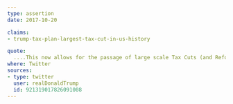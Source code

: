 ```yaml
---
type: assertion
date: 2017-10-20

claims:
- trump-tax-plan-largest-tax-cut-in-us-history

quote:
  ....This now allows for the passage of large scale Tax Cuts (and Reform), which will be the biggest in the history of our country!
where: Twitter
sources:
- type: twitter
  user: realDonaldTrump
  id: 921319017826091008
---
```

